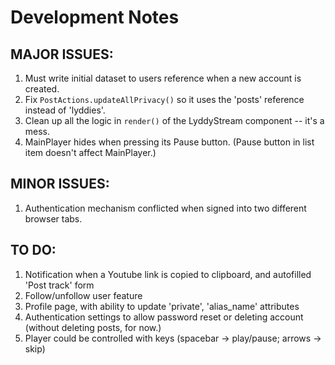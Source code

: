 Development Notes
=================


MAJOR ISSUES:
-------------
1. Must write initial dataset to users reference when a new account is created.
1. Fix `PostActions.updateAllPrivacy()` so it uses the 'posts' reference instead of 'lyddies'.
1. Clean up all the logic in `render()` of the LyddyStream component -- it's a mess.
1. MainPlayer hides when pressing its Pause button. (Pause button in list item doesn't affect MainPlayer.)

MINOR ISSUES:
-------------
1. Authentication mechanism conflicted when signed into two different browser tabs.

TO DO:
------
1. Notification when a Youtube link is copied to clipboard, and autofilled 'Post track' form
1. Follow/unfollow user feature
1. Profile page, with ability to update 'private', 'alias_name' attributes
1. Authentication settings to allow password reset or deleting account (without deleting posts, for now.)
1. Player could be controlled with keys (spacebar -> play/pause; arrows -> skip)

